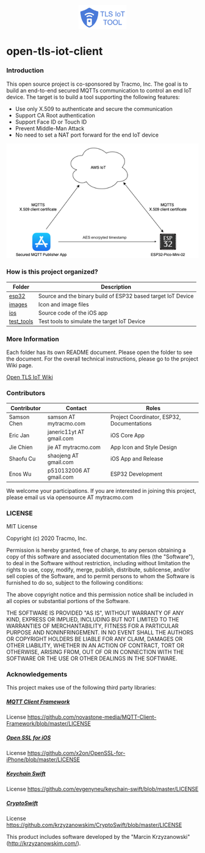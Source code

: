 <p align="center">
	<img src="images/tls_iot_tool.png" width="25%" alt="TLS-IoT-Tools"/>
</p> 

# open-tls-iot-client

### Introduction

This open source project is co-sponsored by Tracmo, Inc. The goal is to build an end-to-end secured MQTTs communication to control an end IoT device. The target is to build a tool supporting the following features:
* Use only X.509 to authenticate and secure the communication
* Support CA Root authentication
* Support Face ID or Touch ID
* Prevent Middle-Man Attack
* No need to set a NAT port forward for the end IoT device

![Conceptual Architecture](https://github.com/tracmo/open-tls-iot-client/blob/main/images/figures/Secured-MQTT-Page-1.png?raw=true)

### How is this project organized?

| Folder     | Description                                                  |
|------------|--------------------------------------------------------------|
| [esp32](https://github.com/tracmo/open-tls-iot-client/tree/main/esp32)      | Source and the binary build of ESP32 based target IoT Device |
| [images](https://github.com/tracmo/open-tls-iot-client/tree/main/images)     | Icon and image files                                         |
| [ios](https://github.com/tracmo/open-tls-iot-client/tree/main/ios)        | Source code of the iOS app                                   |
| [test_tools](https://github.com/tracmo/open-tls-iot-client/tree/main/test_tools) | Test tools to simulate the target IoT Device                 |

### More Information

Each folder has its own README document. Please open the folder to see the document. For the overall technical instructions, please go to the project Wiki page.

[Open TLS IoT Wiki](https://github.com/tracmo/open-tls-iot-client/wiki)

### Contributors

| Contributor | Contact                  | Roles                                      |
|-------------|--------------------------|--------------------------------------------|
| Samson Chen | samson AT mytracmo.com   | Project Coordinator, ESP32, Documentations |
| Eric Jan    | janeric11yt AT gmail.com | iOS Core App                               |
| Jie Chien   | jie AT mytracmo.com      | App Icon and Style Design                  |
| Shaofu Cu   | shaojeng AT gmail.com    | iOS App and Release                        |
| Enos Wu     | p510132006 AT gmail.com  | ESP32 Development                          |

We welcome your participations. If you are interested in joining this project, please email us via
opensource AT mytracmo.com

### LICENSE

MIT License

Copyright (c) 2020 Tracmo, Inc.

Permission is hereby granted, free of charge, to any person obtaining a copy
of this software and associated documentation files (the "Software"), to deal
in the Software without restriction, including without limitation the rights
to use, copy, modify, merge, publish, distribute, sublicense, and/or sell
copies of the Software, and to permit persons to whom the Software is
furnished to do so, subject to the following conditions:

The above copyright notice and this permission notice shall be included in all
copies or substantial portions of the Software.

THE SOFTWARE IS PROVIDED "AS IS", WITHOUT WARRANTY OF ANY KIND, EXPRESS OR
IMPLIED, INCLUDING BUT NOT LIMITED TO THE WARRANTIES OF MERCHANTABILITY,
FITNESS FOR A PARTICULAR PURPOSE AND NONINFRINGEMENT. IN NO EVENT SHALL THE
AUTHORS OR COPYRIGHT HOLDERS BE LIABLE FOR ANY CLAIM, DAMAGES OR OTHER
LIABILITY, WHETHER IN AN ACTION OF CONTRACT, TORT OR OTHERWISE, ARISING FROM,
OUT OF OR IN CONNECTION WITH THE SOFTWARE OR THE USE OR OTHER DEALINGS IN THE
SOFTWARE.

### Acknowledgements

This project makes use of the following third party libraries:

##### [MQTT Client Framework](https://github.com/novastone-media/MQTT-Client-Framework)

License
https://github.com/novastone-media/MQTT-Client-Framework/blob/master/LICENSE

##### [Open SSL for iOS](https://github.com/x2on/OpenSSL-for-iPhone)

License
https://github.com/x2on/OpenSSL-for-iPhone/blob/master/LICENSE

##### [Keychain Swift](https://github.com/evgenyneu/keychain-swift)

License
https://github.com/evgenyneu/keychain-swift/blob/master/LICENSE

##### [CryptoSwift](https://github.com/krzyzanowskim/CryptoSwift)

License
https://github.com/krzyzanowskim/CryptoSwift/blob/master/LICENSE

This product includes software developed by the "Marcin Krzyzanowski" (http://krzyzanowskim.com/).
